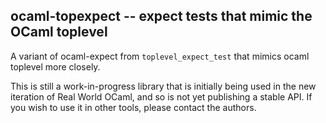 ## ocaml-topexpect -- expect tests that mimic the OCaml toplevel

A variant of ocaml-expect from `toplevel_expect_test` that mimics ocaml
toplevel more closely.

This is still a work-in-progress library that is initially being used in the
new iteration of Real World OCaml, and so is not yet publishing a stable API.
If you wish to use it in other tools, please contact the authors.
